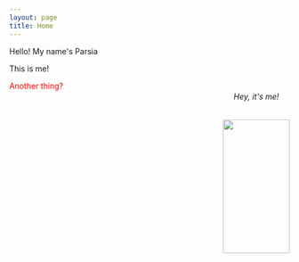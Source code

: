 ```yaml
---
layout: page
title: Home
---
```


<div style="display: inline">
    <p>Hello! My name's Parsia</p>
    <p>This is me!</p>
    <span style="float: right; text-align: center;">
        <h6>Hey, it's me!</h6>
        <img style="object-fit: cover;" height=240 width=120 src="/assets/Head_shot_avatar.jpg">
    </span>
</div>

<p style="color: red;">Another thing?<p>